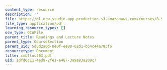 ```yaml
---
content_type: resource
description: ''
file: https://ol-ocw-studio-app-production.s3.amazonaws.com/courses/8-942-cosmology-fall-2001/1dfd6c114ad92fe1e4873a9a83a209c7_cmbfluct03.pdf
file_type: application/pdf
learning_resource_types: []
ocw_type: OCWFile
parent_title: Readings and Lecture Notes
parent_type: CourseSection
parent_uid: 5d5d2a6d-8e0f-ee88-02d1-b54c44a703f6
resourcetype: Document
title: cmbfluct03.pdf
uid: 1dfd6c11-4ad9-2fe1-e487-3a9a83a209c7
---
```

